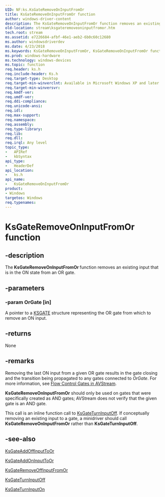 ```yaml
---
UID: NF:ks.KsGateRemoveOnInputFromOr
title: KsGateRemoveOnInputFromOr function
author: windows-driver-content
description: The KsGateRemoveOnInputFromOr function removes an existing input that is in the ON state from an OR gate.
old-location: stream\ksgateremoveoninputfromor.htm
tech.root: stream
ms.assetid: e7226684-afbf-46e1-aeb2-6b0c60c12680
ms.author: windowsdriverdev
ms.date: 4/23/2018
ms.keywords: KsGateRemoveOnInputFromOr, KsGateRemoveOnInputFromOr function [Streaming Media Devices], avfunc_6f131d80-de01-44e6-a17d-eb7f9b0b968f.xml, ks/KsGateRemoveOnInputFromOr, stream.ksgateremoveoninputfromor
ms.prod: windows-hardware
ms.technology: windows-devices
ms.topic: function
req.header: ks.h
req.include-header: Ks.h
req.target-type: Desktop
req.target-min-winverclnt: Available in Microsoft Windows XP and later operating systems and DirectX 8.0 and later DirectX versions.
req.target-min-winversvr: 
req.kmdf-ver: 
req.umdf-ver: 
req.ddi-compliance: 
req.unicode-ansi: 
req.idl: 
req.max-support: 
req.namespace: 
req.assembly: 
req.type-library: 
req.lib: 
req.dll: 
req.irql: Any level
topic_type:
-	APIRef
-	kbSyntax
api_type:
-	HeaderDef
api_location:
-	ks.h
api_name:
-	KsGateRemoveOnInputFromOr
product:
- Windows
targetos: Windows
req.typenames: 
---
```


# KsGateRemoveOnInputFromOr function


## -description


The<b> KsGateRemoveOnInputFromOr </b>function removes an existing input that is in the ON state from an OR gate.


## -parameters




### -param OrGate [in]

A pointer to a <a href="https://msdn.microsoft.com/library/windows/hardware/ff562566">KSGATE</a> structure representing the OR gate from which to remove an ON input.


## -returns



None




## -remarks



Removing the last ON input from a given OR gate results in the gate closing and the transition being propagated to any gates connected to <i>OrGate</i>. For more information, see <a href="https://msdn.microsoft.com/c5592f92-a432-44e3-afe0-60fcf917a443">Flow Control Gates in AVStream</a>.

<b>KsGateRemoveOnInputFromOr</b> should only be used on gates that were specifically created as AND gates; AVStream does not verify that the given gate is an AND gate.

This call is an inline function call to <a href="https://msdn.microsoft.com/library/windows/hardware/ff562589">KsGateTurnInputOff</a>. If conceptually removing an existing input to a gate, a minidriver should call <b>KsGateRemoveOnInputFromOr</b> rather than <b>KsGateTurnInputOff</b>.




## -see-also




<a href="https://msdn.microsoft.com/library/windows/hardware/ff562568">KsGateAddOffInputToOr</a>



<a href="https://msdn.microsoft.com/library/windows/hardware/ff562570">KsGateAddOnInputToOr</a>



<a href="https://msdn.microsoft.com/library/windows/hardware/ff562580">KsGateRemoveOffInputFromOr</a>



<a href="https://msdn.microsoft.com/library/windows/hardware/ff562589">KsGateTurnInputOff</a>



<a href="https://msdn.microsoft.com/library/windows/hardware/ff562591">KsGateTurnInputOn</a>
 

 

